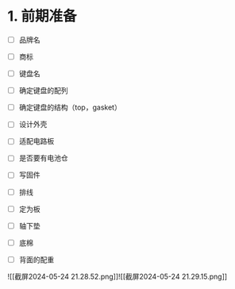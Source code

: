 
# 1. 前期准备
- [ ] 品牌名
- [ ] 商标
- [ ] 键盘名
- [ ] 确定键盘的配列
- [ ] 确定键盘的结构（top，gasket）
- [ ] 设计外壳
- [ ] 适配电路板
- [ ] 是否要有电池仓
- [ ] 写固件
- [ ] 排线
- [ ] 定为板
- [ ] 轴下垫
- [ ] 底棉
- [ ] 背面的配重








![[截屏2024-05-24 21.28.52.png]]![[截屏2024-05-24 21.29.15.png]]